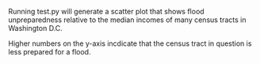Running test.py will generate a scatter plot that shows flood unpreparedness relative to the median incomes of many census tracts in Washington D.C.

Higher numbers on the y-axis incdicate that the census tract in question is less prepared for a flood.